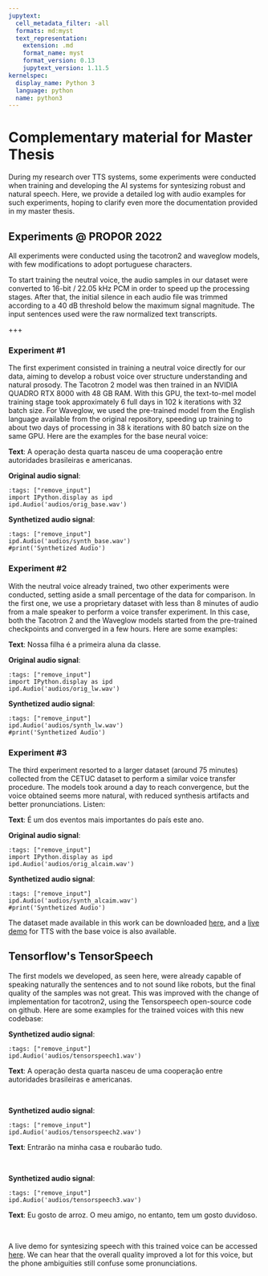 ```yaml
---
jupytext:
  cell_metadata_filter: -all
  formats: md:myst
  text_representation:
    extension: .md
    format_name: myst
    format_version: 0.13
    jupytext_version: 1.11.5
kernelspec:
  display_name: Python 3
  language: python
  name: python3
---
```


# Complementary material for Master Thesis

During my research over TTS systems, some experiments were conducted when training and developing the AI systems for syntesizing robust and natural speech. Here, we provide a detailed log with audio examples for such experiments, hoping to clarify even more the documentation provided in my master thesis. 

## Experiments @ PROPOR 2022
All experiments were conducted using the tacotron2 and waveglow models, with few modifications to adopt portuguese characters.

To start training the neutral voice, the audio samples in our dataset were converted to 16-bit / 22.05 kHz PCM in order to speed up the processing stages. After that, the initial silence in each audio file was trimmed according to a 40 dB threshold below the maximum signal magnitude. The input sentences used were the raw normalized text transcripts.

+++

### Experiment #1
The first experiment consisted in training a neutral voice directly for our data, aiming to develop a robust voice over structure understanding and natural prosody. The Tacotron 2 model was then trained in an NVIDIA QUADRO RTX 8000 with 48 GB RAM. With this GPU, the text-to-mel model training stage took approximately 6 full days in 102 k iterations with 32 batch size. For Waveglow, we used the pre-trained model from the English language available from the original repository, speeding up training to about two days of processing in 38 k iterations with 80 batch size on the same GPU. Here are the examples for the base neural voice:

**Text**: A operação desta quarta nasceu de uma cooperação entre autoridades brasileiras e americanas.

**Original audio signal**:

```{code-cell} ipython3
:tags: ["remove_input"]
import IPython.display as ipd
ipd.Audio('audios/orig_base.wav')
```

**Synthetized audio signal**:

```{code-cell} ipython3
:tags: ["remove_input"]
ipd.Audio('audios/synth_base.wav')
#print('Synthetized Audio')
```



### Experiment #2
With the neutral voice already trained, two other experiments were conducted, setting aside a small percentage of the data for comparison. In the first one, we use a proprietary dataset with less than 8 minutes of audio from a male speaker to perform a voice transfer experiment. In this case, both the Tacotron 2 and the Waveglow models started from the pre-trained checkpoints and converged in a few hours. Here are some examples:

**Text**: Nossa filha é a primeira aluna da classe.

**Original audio signal**:

```{code-cell} ipython3
:tags: ["remove_input"]
import IPython.display as ipd
ipd.Audio('audios/orig_lw.wav')
```

**Synthetized audio signal**:

```{code-cell} ipython3
:tags: ["remove_input"]
ipd.Audio('audios/synth_lw.wav')
#print('Synthetized Audio')
```

### Experiment #3
The third experiment resorted to a larger dataset (around 75 minutes) collected from the CETUC
dataset to perform a similar voice transfer procedure. The models took around a day to reach convergence, but the voice obtained seems more natural, with reduced synthesis artifacts and better pronunciations. Listen:

**Text**: É um dos eventos mais importantes do país este ano.

**Original audio signal**:

```{code-cell} ipython3
:tags: ["remove_input"]
import IPython.display as ipd
ipd.Audio('audios/orig_alcaim.wav')
```

**Synthetized audio signal**:

```{code-cell} ipython3
:tags: ["remove_input"]
ipd.Audio('audios/synth_alcaim.wav')
#print('Synthetized Audio')
```

The dataset made available in this work can be downloaded [here](https://www.kaggle.com/datasets/mediatechlab/gneutralspeech), and a [live demo](https://www.kaggle.com/code/pedrohlopes/portuguese-tts) for TTS with the base voice is also available.

## Tensorflow's TensorSpeech
The first models we developed, as seen here, were already capable of speaking naturally the sentences and to not sound like robots, but the final quality of the samples was not great. This was improved with the change of implementation for tacotron2, using the Tensorspeech open-source code on github. Here are some examples for the trained voices with this new codebase:



**Synthetized audio signal**:
```{code-cell} ipython3
:tags: ["remove_input"]
ipd.Audio('audios/tensorspeech1.wav')
```

**Text**: A operação desta quarta nasceu de uma cooperação entre autoridades brasileiras e americanas.

&nbsp;


**Synthetized audio signal**:
```{code-cell} ipython3
:tags: ["remove_input"]
ipd.Audio('audios/tensorspeech2.wav')
```

**Text**: Entrarão na minha casa e roubarão tudo.

&nbsp;



**Synthetized audio signal**:
```{code-cell} ipython3
:tags: ["remove_input"]
ipd.Audio('audios/tensorspeech3.wav')
```

**Text**: Eu gosto de arroz. O meu amigo, no entanto, tem um gosto duvidoso.

&nbsp;

A live demo for syntesizing speech with this trained voice can be accessed [here](https://www.kaggle.com/code/pedrohlopes/portuguese-tts-tensorflowtts-better-quality). We can hear that the overall quality improved a lot for this voice, but the phone ambiguities still confuse some pronunciations. 
